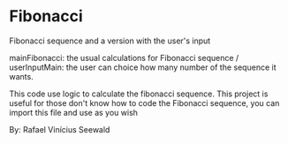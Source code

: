 # Fibonacci
Fibonacci sequence and a version with the user's input 


mainFibonacci: the usual calculations for Fibonacci sequence / userInputMain: the user can choice how many number of the sequence it wants.

This code use logic to calculate the fibonacci sequence.
This project is useful for those don't know how to code the Fibonacci sequence, you can import this file and use as you wish


By: Rafael Vinícius Seewald
